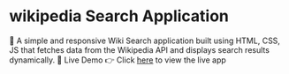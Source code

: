# wikipedia Search Application
🚀 A simple and responsive Wiki Search application built using HTML, CSS, JS that fetches data from the Wikipedia API and displays search results dynamically.
🔗 Live Demo
👉 Click [here](https://vercel.com/new?onboarding=true) to view the live app 
